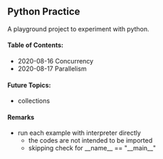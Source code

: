## Python Practice

A playground project to experiment with python.


#### Table of Contents:
- 2020-08-16 Concurrency
- 2020-08-17 Parallelism

#### Future Topics:
- collections


#### Remarks
- run each example with interpreter directly
  - the codes are not intended to be imported
  - skipping check for \_\_name\_\_ == "\_\_main\_\_"